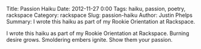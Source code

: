 Title: Passion Haiku
Date: 2012-11-27 0:00
Tags: haiku, passion, poetry, rackspace
Category: rackspace
Slug: passion-haiku
Author: Justin Phelps
Summary: I wrote this haiku as part of my Rookie Orientation at Rackspace.

I wrote this haiku as part of my Rookie Orientation at Rackspace.
Burning desire grows.
Smoldering embers ignite.
Show them your passion.
